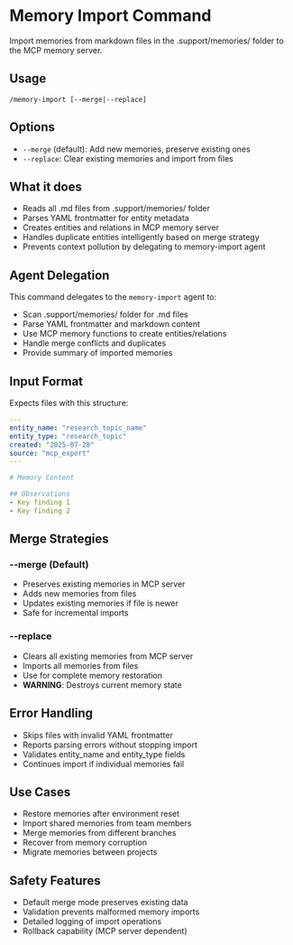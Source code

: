 # Memory Import Command

Import memories from markdown files in the .support/memories/ folder to the MCP memory server.

## Usage
```
/memory-import [--merge|--replace]
```

## Options
- `--merge` (default): Add new memories, preserve existing ones
- `--replace`: Clear existing memories and import from files

## What it does
- Reads all .md files from .support/memories/ folder
- Parses YAML frontmatter for entity metadata
- Creates entities and relations in MCP memory server
- Handles duplicate entities intelligently based on merge strategy
- Prevents context pollution by delegating to memory-import agent

## Agent Delegation
This command delegates to the `memory-import` agent to:
- Scan .support/memories/ folder for .md files
- Parse YAML frontmatter and markdown content
- Use MCP memory functions to create entities/relations
- Handle merge conflicts and duplicates
- Provide summary of imported memories

## Input Format
Expects files with this structure:
```yaml
---
entity_name: "research_topic_name"
entity_type: "research_topic"
created: "2025-07-28"
source: "mcp_export"
---

# Memory Content

## Observations
- Key finding 1
- Key finding 2
```

## Merge Strategies

### --merge (Default)
- Preserves existing memories in MCP server
- Adds new memories from files
- Updates existing memories if file is newer
- Safe for incremental imports

### --replace
- Clears all existing memories from MCP server
- Imports all memories from files
- Use for complete memory restoration
- **WARNING**: Destroys current memory state

## Error Handling
- Skips files with invalid YAML frontmatter
- Reports parsing errors without stopping import
- Validates entity_name and entity_type fields
- Continues import if individual memories fail

## Use Cases
- Restore memories after environment reset
- Import shared memories from team members
- Merge memories from different branches
- Recover from memory corruption
- Migrate memories between projects

## Safety Features
- Default merge mode preserves existing data
- Validation prevents malformed memory imports
- Detailed logging of import operations
- Rollback capability (MCP server dependent)